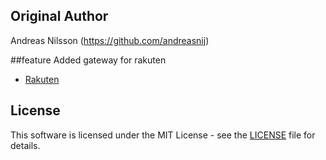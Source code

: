 ## Original Author
Andreas Nilsson (https://github.com/andreasnij)

##feature
Added gateway for rakuten
- [Rakuten](https://www.rakuten.com) 

## License
This software is licensed under the MIT License - see the [LICENSE](LICENSE.md) file for details.
